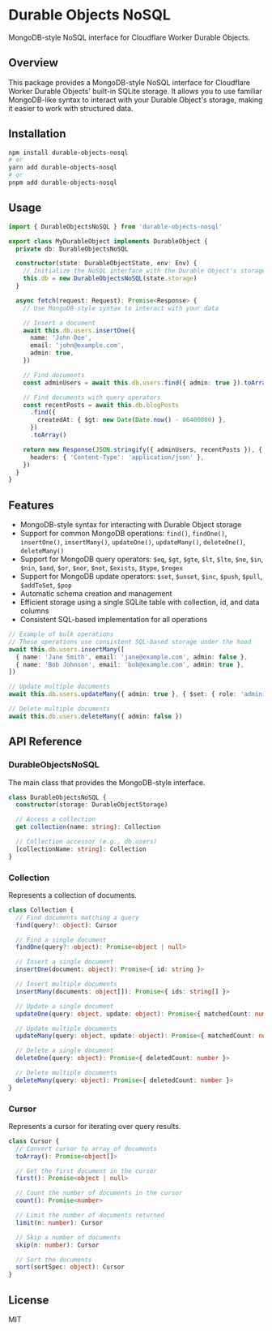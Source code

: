 # Durable Objects NoSQL

MongoDB-style NoSQL interface for Cloudflare Worker Durable Objects.

## Overview

This package provides a MongoDB-style NoSQL interface for Cloudflare Worker Durable Objects' built-in SQLite storage. It allows you to use familiar MongoDB-like syntax to interact with your Durable Object's storage, making it easier to work with structured data.

## Installation

```bash
npm install durable-objects-nosql
# or
yarn add durable-objects-nosql
# or
pnpm add durable-objects-nosql
```

## Usage

```typescript
import { DurableObjectsNoSQL } from 'durable-objects-nosql'

export class MyDurableObject implements DurableObject {
  private db: DurableObjectsNoSQL

  constructor(state: DurableObjectState, env: Env) {
    // Initialize the NoSQL interface with the Durable Object's storage
    this.db = new DurableObjectsNoSQL(state.storage)
  }

  async fetch(request: Request): Promise<Response> {
    // Use MongoDB-style syntax to interact with your data

    // Insert a document
    await this.db.users.insertOne({
      name: 'John Doe',
      email: 'john@example.com',
      admin: true,
    })

    // Find documents
    const adminUsers = await this.db.users.find({ admin: true }).toArray()

    // Find documents with query operators
    const recentPosts = await this.db.blogPosts
      .find({
        createdAt: { $gt: new Date(Date.now() - 86400000) },
      })
      .toArray()

    return new Response(JSON.stringify({ adminUsers, recentPosts }), {
      headers: { 'Content-Type': 'application/json' },
    })
  }
}
```

## Features

- MongoDB-style syntax for interacting with Durable Object storage
- Support for common MongoDB operations: `find()`, `findOne()`, `insertOne()`, `insertMany()`, `updateOne()`, `updateMany()`, `deleteOne()`, `deleteMany()`
- Support for MongoDB query operators: `$eq`, `$gt`, `$gte`, `$lt`, `$lte`, `$ne`, `$in`, `$nin`, `$and`, `$or`, `$nor`, `$not`, `$exists`, `$type`, `$regex`
- Support for MongoDB update operators: `$set`, `$unset`, `$inc`, `$push`, `$pull`, `$addToSet`, `$pop`
- Automatic schema creation and management
- Efficient storage using a single SQLite table with collection, id, and data columns
- Consistent SQL-based implementation for all operations

```typescript
// Example of bulk operations
// These operations use consistent SQL-based storage under the hood
await this.db.users.insertMany([
  { name: 'Jane Smith', email: 'jane@example.com', admin: false },
  { name: 'Bob Johnson', email: 'bob@example.com', admin: true },
])

// Update multiple documents
await this.db.users.updateMany({ admin: true }, { $set: { role: 'administrator' } })

// Delete multiple documents
await this.db.users.deleteMany({ admin: false })
```

## API Reference

### DurableObjectsNoSQL

The main class that provides the MongoDB-style interface.

```typescript
class DurableObjectsNoSQL {
  constructor(storage: DurableObjectStorage)

  // Access a collection
  get collection(name: string): Collection

  // Collection accessor (e.g., db.users)
  [collectionName: string]: Collection
}
```

### Collection

Represents a collection of documents.

```typescript
class Collection {
  // Find documents matching a query
  find(query?: object): Cursor

  // Find a single document
  findOne(query?: object): Promise<object | null>

  // Insert a single document
  insertOne(document: object): Promise<{ id: string }>

  // Insert multiple documents
  insertMany(documents: object[]): Promise<{ ids: string[] }>

  // Update a single document
  updateOne(query: object, update: object): Promise<{ matchedCount: number; modifiedCount: number }>

  // Update multiple documents
  updateMany(query: object, update: object): Promise<{ matchedCount: number; modifiedCount: number }>

  // Delete a single document
  deleteOne(query: object): Promise<{ deletedCount: number }>

  // Delete multiple documents
  deleteMany(query: object): Promise<{ deletedCount: number }>
}
```

### Cursor

Represents a cursor for iterating over query results.

```typescript
class Cursor {
  // Convert cursor to array of documents
  toArray(): Promise<object[]>

  // Get the first document in the cursor
  first(): Promise<object | null>

  // Count the number of documents in the cursor
  count(): Promise<number>

  // Limit the number of documents returned
  limit(n: number): Cursor

  // Skip a number of documents
  skip(n: number): Cursor

  // Sort the documents
  sort(sortSpec: object): Cursor
}
```

## License

MIT
